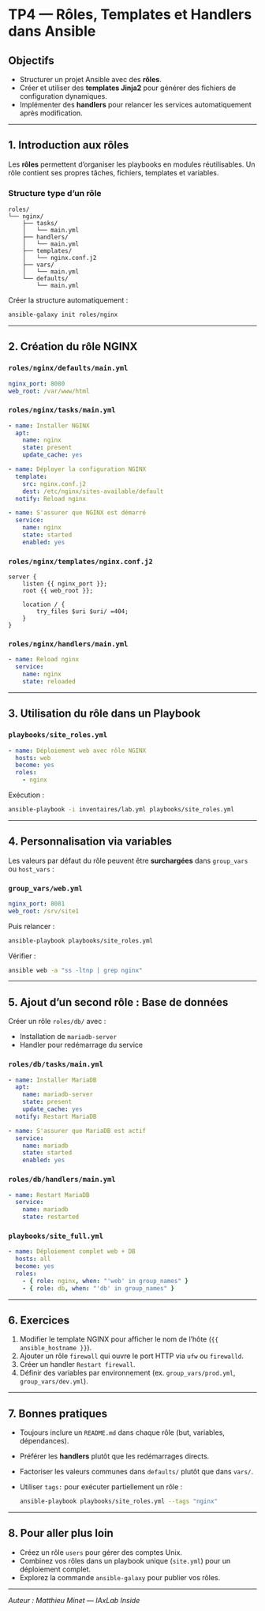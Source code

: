# TP4 — Rôles, Templates et Handlers dans Ansible

## Objectifs

* Structurer un projet Ansible avec des **rôles**.
* Créer et utiliser des **templates Jinja2** pour générer des fichiers de configuration dynamiques.
* Implémenter des **handlers** pour relancer les services automatiquement après modification.

---

## 1. Introduction aux rôles

Les **rôles** permettent d’organiser les playbooks en modules réutilisables. Un rôle contient ses propres tâches, fichiers, templates et variables.

### Structure type d’un rôle

```
roles/
└── nginx/
    ├── tasks/
    │   └── main.yml
    ├── handlers/
    │   └── main.yml
    ├── templates/
    │   └── nginx.conf.j2
    ├── vars/
    │   └── main.yml
    └── defaults/
        └── main.yml
```

Créer la structure automatiquement :

```bash
ansible-galaxy init roles/nginx
```

---

## 2. Création du rôle NGINX

### `roles/nginx/defaults/main.yml`

```yaml
nginx_port: 8080
web_root: /var/www/html
```

### `roles/nginx/tasks/main.yml`

```yaml
- name: Installer NGINX
  apt:
    name: nginx
    state: present
    update_cache: yes

- name: Déployer la configuration NGINX
  template:
    src: nginx.conf.j2
    dest: /etc/nginx/sites-available/default
  notify: Reload nginx

- name: S'assurer que NGINX est démarré
  service:
    name: nginx
    state: started
    enabled: yes
```

### `roles/nginx/templates/nginx.conf.j2`

```jinja
server {
    listen {{ nginx_port }};
    root {{ web_root }};

    location / {
        try_files $uri $uri/ =404;
    }
}
```

### `roles/nginx/handlers/main.yml`

```yaml
- name: Reload nginx
  service:
    name: nginx
    state: reloaded
```

---

## 3. Utilisation du rôle dans un Playbook

### `playbooks/site_roles.yml`

```yaml
- name: Déploiement web avec rôle NGINX
  hosts: web
  become: yes
  roles:
    - nginx
```

Exécution :

```bash
ansible-playbook -i inventaires/lab.yml playbooks/site_roles.yml
```

---

## 4. Personnalisation via variables

Les valeurs par défaut du rôle peuvent être **surchargées** dans `group_vars` ou `host_vars` :

### `group_vars/web.yml`

```yaml
nginx_port: 8081
web_root: /srv/site1
```

Puis relancer :

```bash
ansible-playbook playbooks/site_roles.yml
```

Vérifier :

```bash
ansible web -a "ss -ltnp | grep nginx"
```

---

## 5. Ajout d’un second rôle : Base de données

Créer un rôle `roles/db/` avec :

* Installation de `mariadb-server`
* Handler pour redémarrage du service

### `roles/db/tasks/main.yml`

```yaml
- name: Installer MariaDB
  apt:
    name: mariadb-server
    state: present
    update_cache: yes
  notify: Restart MariaDB

- name: S'assurer que MariaDB est actif
  service:
    name: mariadb
    state: started
    enabled: yes
```

### `roles/db/handlers/main.yml`

```yaml
- name: Restart MariaDB
  service:
    name: mariadb
    state: restarted
```

### `playbooks/site_full.yml`

```yaml
- name: Déploiement complet web + DB
  hosts: all
  become: yes
  roles:
    - { role: nginx, when: "'web' in group_names" }
    - { role: db, when: "'db' in group_names" }
```

---

## 6. Exercices

1. Modifier le template NGINX pour afficher le nom de l’hôte (`{{ ansible_hostname }}`).
2. Ajouter un rôle `firewall` qui ouvre le port HTTP via `ufw` ou `firewalld`.
3. Créer un handler `Restart firewall`.
4. Définir des variables par environnement (ex. `group_vars/prod.yml`, `group_vars/dev.yml`).

---

## 7. Bonnes pratiques

* Toujours inclure un `README.md` dans chaque rôle (but, variables, dépendances).
* Préférer les **handlers** plutôt que les redémarrages directs.
* Factoriser les valeurs communes dans `defaults/` plutôt que dans `vars/`.
* Utiliser `tags:` pour exécuter partiellement un rôle :

  ```bash
  ansible-playbook playbooks/site_roles.yml --tags "nginx"
  ```

---

## 8. Pour aller plus loin

* Créez un rôle `users` pour gérer des comptes Unix.
* Combinez vos rôles dans un playbook unique (`site.yml`) pour un déploiement complet.
* Explorez la commande `ansible-galaxy` pour publier vos rôles.

---

*Auteur : Matthieu Minet — IAxLab Inside*
